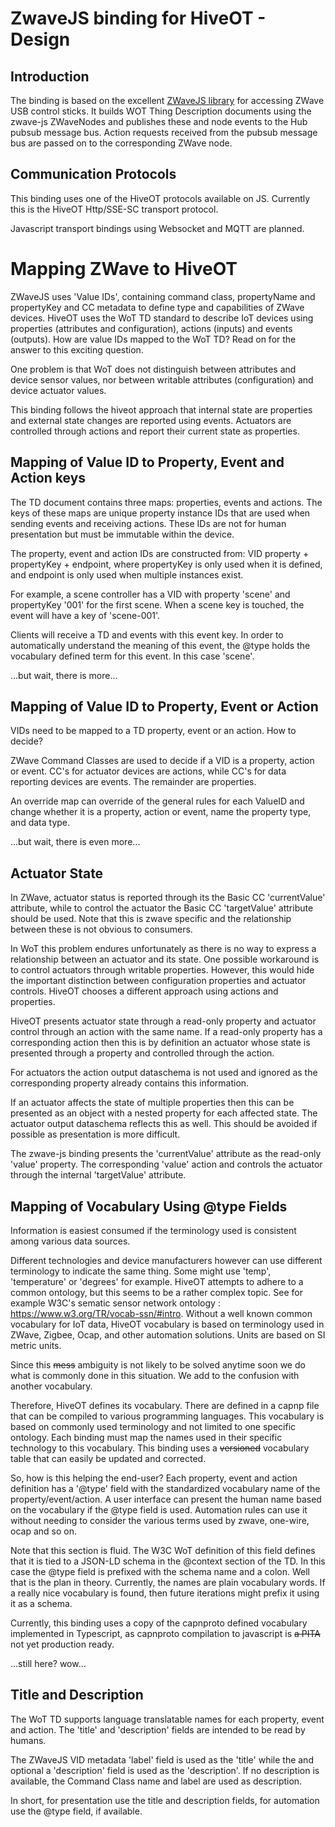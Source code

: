 # ZwaveJS binding for HiveOT - Design

## Introduction

The binding is based on the excellent [ZWaveJS library](https://zwave-js.github.io/node-zwave-js/#/) for accessing ZWave USB control sticks. 
It builds WOT Thing Description documents using the zwave-js ZWaveNodes and publishes these and node
events to the Hub pubsub message bus. Action requests received from the pubsub message bus are passed on to the
corresponding ZWave node.

## Communication Protocols

This binding uses one of the HiveOT protocols available on JS. Currently this is the HiveOT Http/SSE-SC transport protocol. 

Javascript transport bindings using Websocket and MQTT are planned.

# Mapping ZWave to HiveOT

ZWaveJS uses 'Value IDs', containing command class, propertyName and propertyKey and CC metadata to define type and capabilities of ZWave devices. HiveOT uses the WoT TD standard to describe IoT devices using properties (attributes and configuration), actions (inputs) and events (outputs). How are value IDs mapped to the WoT TD? Read on for the answer to this exciting question.

One problem is that WoT does not distinguish between attributes and device sensor values, nor between writable attributes (configuration) and device actuator values.

This binding follows the hiveot approach that internal state are properties and external state changes are reported using events. Actuators are controlled through actions and report their current state as properties. 


## Mapping of Value ID to Property, Event and Action keys

The TD document contains three maps: properties, events and actions. The keys of these maps are unique property instance IDs that are used when sending events and receiving actions. These IDs are not for human presentation but must be immutable within the device.

The property, event and action IDs are constructed from: VID property + propertyKey + endpoint, where propertyKey is only used when it is defined, and endpoint is only used when multiple instances exist.

For example, a scene controller has a VID with property 'scene' and propertyKey '001' for the first scene. When a scene key is touched, the event will have a key of 'scene-001'.

Clients will receive a TD and events with this event key. In order to automatically understand the meaning of this event, the @type holds the vocabulary defined term for this event. In this case 'scene'.

...but wait, there is more...

## Mapping of Value ID to Property, Event or Action

VIDs need to be mapped to a TD property, event or an action. How to decide?

ZWave Command Classes are used to decide if a VID is a property, action or event. CC's for actuator devices are actions, while CC's for data reporting devices are events. The remainder are properties.

An override map can override of the general rules for each ValueID and change whether it is a property, action or event, name the property type, and data type.

...but wait, there is even more...

## Actuator State

In ZWave, actuator status is reported through its the Basic CC 'currentValue' attribute, while to control the actuator the Basic CC 'targetValue' attribute should be used. Note that this is zwave specific and the relationship between these is not obvious to consumers. 

In WoT this problem endures unfortunately as there is no way to express a relationship between an actuator and its state. One possible workaround is to control actuators through writable properties. However, this would hide the important distinction between configuration properties and actuator controls. HiveOT chooses a different approach using actions and properties.

HiveOT presents actuator state through a read-only property and actuator control through an action with the same name. If a read-only property has a corresponding action then this is by definition an actuator whose state is presented through a property and controlled through the action.

For actuators the action output dataschema is not used and ignored as the corresponding property already contains this information.

If an actuator affects the state of multiple properties then this can be presented as an object with a nested property for each affected state. The actuator output dataschema reflects this as well. This should be avoided if possible as presentation is more difficult. 

The zwave-js binding presents the 'currentValue' attribute as the read-only 'value' property. The corresponding 'value' action and controls the actuator through the internal 'targetValue' attribute.


## Mapping of Vocabulary Using @type Fields

Information is easiest consumed if the terminology used is consistent among various data sources.

Different technologies and device manufacturers however can use different terminology to indicate the same thing. Some might use 'temp', 'temperature' or 'degrees' for example. HiveOT attempts to adhere to a common ontology, but this seems to be a rather complex topic. See for example W3C's sematic sensor network ontology : https://www.w3.org/TR/vocab-ssn/#intro. Without a well known common vocabulary for IoT data, HiveOT vocabulary is based on terminology used in ZWave, Zigbee, Ocap, and other automation solutions. Units are based on SI metric units.

Since this ~~mess~~ ambiguity is not likely to be solved anytime soon we do what is commonly done in this situation. We add to the confusion with another vocabulary.

Therefore, HiveOT defines its vocabulary. There are defined in a capnp file that can be compiled to various programming languages. This vocabulary is based on commonly used terminology and not limited to one specific ontology. Each binding must map the names used in
their specific technology to this vocabulary. This binding uses a ~~versioned~~ vocabulary table that can easily be updated and corrected.

So, how is this helping the end-user? Each property, event and action definition has a '@type' field with the standardized vocabulary name of the property/event/action. A user interface can present the human name based on the vocabulary if the @type field is used. Automation rules can use it without needing to consider the various terms used by zwave, one-wire, ocap and so on.

Note that this section is fluid. The W3C WoT definition of this field defines that it is tied to a JSON-LD schema in the @context section of the TD. In this case the @type field is prefixed with the schema name and a colon.
Well that is the plan in theory. Currently, the names are plain vocabulary words. If a really nice vocabulary is found, then future iterations might prefix it using it as a schema.

Currently, this binding uses a copy of the capnproto defined vocabulary implemented in Typescript, as capnproto compilation to javascript is ~~a PITA~~ not yet production ready.

...still here? wow...



## Title and Description

The WoT TD supports language translatable names for each property, event and action. The 'title' and 'description' fields are intended to be read by humans.

The ZWaveJS VID metadata 'label' field is used as the 'title' while the and optional a 'description' field is used as the 'description'. If no description is available, the Command Class name and label are used as description.

In short, for presentation use the title and description fields, for automation use the @type field, if available.